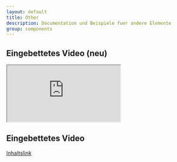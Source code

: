 ```yaml
---
layout: default
title: Other
description: Documentation und Beispiele fuer andere Elemente
group: components
---
```


<!--- video -->
<section>
  <h1>Eingebettetes Video (neu)</h1>
  <section class="element-wrapper videolink-color">
    <div class="container">
      <div class="row">
        <div class="videolink-wrapper">
          <div class="embed-responsive embed-responsive-16by9">
            <!--- style="display: none;" -->
            <iframe class="embed-responsive-item" src="https://www.youtube.com/embed/WaFm4R4TzyQ"></iframe>
          </div>
        </div>
      </div>
    </div>
  </section>
</section>

<!--- video -->
<section>
  <h1>Eingebettetes Video</h1>
  <section class="custom-video-wrapper">
    <div class="container">
      <div class="row custom-article">
        <div class="embed-responsive embed-responsive-16by9" style="display: none;">
          <iframe class="embed-responsive-item" src="https://www.youtube.com/embed/WaFm4R4TzyQ"></iframe>
        </div>
        <a class="responsive-content-link" href="#">Inhaltslink</a>​
      </div>
    </div>
  </section>
</section>
